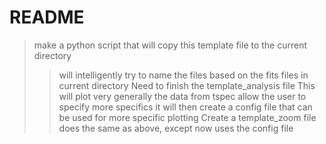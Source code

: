 # README

> make a python script that will copy this template file to the current directory
>> will intelligently try to name the files based on the fits files in current directory
> Need to finish the template_analysis file
>> This will plot very generally the data from tspec
>> allow the user to specify more specifics
>> it will then create a config file that can be used for more specific plotting
> Create a template_zoom file
>> does the same as above, except now uses the config file